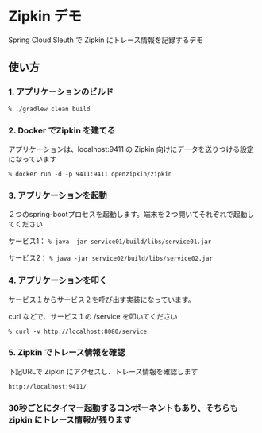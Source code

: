 # Zipkin デモ

Spring Cloud Sleuth で Zipkin にトレース情報を記録するデモ

## 使い方

### 1. アプリケーションのビルド

```% ./gradlew clean build```

### 2. Docker でZipkin を建てる

アプリケーションは、localhost:9411 の Zipkin 向けにデータを送りつける設定になっています

```% docker run -d -p 9411:9411 openzipkin/zipkin```

### 3. アプリケーションを起動

２つのspring-bootプロセスを起動します。端末を２つ開いてそれぞれで起動してください

サービス1：
```% java -jar service01/build/libs/service01.jar```

サービス2：
```% java -jar service02/build/libs/service02.jar```

### 4. アプリケーションを叩く

サービス１からサービス２を呼び出す実装になっています。

curl などで、サービス１の /service を叩いてください

```% curl -v http://localhost:8080/service```

### 5. Zipkin でトレース情報を確認

下記URLで Zipkin にアクセスし、トレース情報を確認します

```http://localhost:9411/```

### 30秒ごとにタイマー起動するコンポーネントもあり、そちらもzipkin にトレース情報が残ります